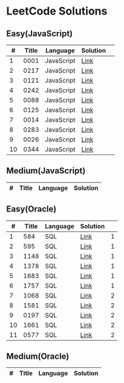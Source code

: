 # LeetCode Solutions

## Easy(JavaScript)

| #   | Title | Language   | Solution                                                            |     |
| --- | ----- | ---------- | ------------------------------------------------------------------- | --- |
| 1   | 0001  | JavaScript | [Link](JavaScript/easy/0001-two-sum.js)                             |     |
| 2   | 0217  | JavaScript | [Link](JavaScript/easy/0217-Contains-Duplicate.js)                  |     |
| 3   | 0121  | JavaScript | [Link](JavaScript/easy/0121-Best-Time-to-Buy-and-Sell-Stock.js)     |     |
| 4   | 0242  | JavaScript | [Link](JavaScript/easy/0242-Valid-Anagram.js)                       |     |
| 5   | 0088  | JavaScript | [Link](JavaScript/easy/0088-Merge-Sorted-Array.js)                  |     |
| 6   | 0125  | JavaScript | [Link](JavaScript/easy/0125-Merge-Sorted-Array.js)                  |     |
| 7   | 0014  | JavaScript | [Link](JavaScript/easy/0014-Longest-Common-Prefix.js)               |     |
| 8   | 0283  | JavaScript | [Link](JavaScript/easy/0283-Move-Zeroes.js)                         |     |
| 9   | 0026  | JavaScript | [Link](JavaScript/easy/0026-Remove-Duplicates-from-Sorted-Array.js) |     |
| 10  | 0344  | JavaScript | [Link](JavaScript/easy/0344-Reverse-String.js)                      |     |

## Medium(JavaScript)

| #   | Title | Language | Solution |
| --- | ----- | -------- | -------- |

## Easy(Oracle)

| #   | Title | Language | Solution                                        |     |
| --- | ----- | -------- | ----------------------------------------------- | --- |
| 1   | 584   | SQL      | [Link](Oracle/easy/584-Find.sql)                | 1   |
| 2   | 595   | SQL      | [Link](Oracle/easy/595-Big-Countries.sql)       | 1   |
| 3   | 1148  | SQL      | [Link](Oracle/easy/1148-Article-Views.sql)      | 1   |
| 4   | 1378  | SQL      | [Link](Oracle/easy/1378-Replace-Employee.sql)   | 1   |
| 5   | 1683  | SQL      | [Link](Oracle/easy/1683-Invalid-Tweets.sql)     | 1   |
| 6   | 1757  | SQL      | [Link](Oracle/easy/1757-Recyclable.sql)         | 1   |
| 7   | 1068  | SQL      | [Link](Oracle/easy/1068-Product.sql)            | 2   |
| 8   | 1581  | SQL      | [Link](Oracle/easy/1581-Customer-Who.sql)       | 2   |
| 9   | 0197  | SQL      | [Link](Oracle/easy/0197-Rising-Temperature.sql) | 2   |
| 10  | 1661  | SQL      | [Link](Oracle/easy/1661-Average-Time.sql)       | 2   |
| 11  | 0577  | SQL      | [Link](Oracle/easy/0577-Employee-Bonus.sql)     | 2   |

## Medium(Oracle)

| #   | Title | Language | Solution |
| --- | ----- | -------- | -------- |
